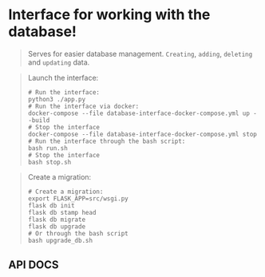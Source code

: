 Interface for working with the database!
================

> Serves for easier database management. `Creating`, `adding`, `deleting` and `updating` data.

> Launch the interface: 
> ```shell
> # Run the interface:
> python3 ./app.py 
> # Run the interface via docker:
> docker-compose --file database-interface-docker-compose.yml up --build
> # Stop the interface
> docker-compose --file database-interface-docker-compose.yml stop
> # Run the interface through the bash script:
> bash run.sh
> # Stop the interface
> bash stop.sh
> ```

> Create a migration: 
> ``` shell
> # Create a migration: 
> export FLASK_APP=src/wsgi.py
> flask db init
> flask db stamp head
> flask db migrate
> flask db upgrade
> # Or through the bash script
> bash upgrade_db.sh
> ```

API DOCS
-------